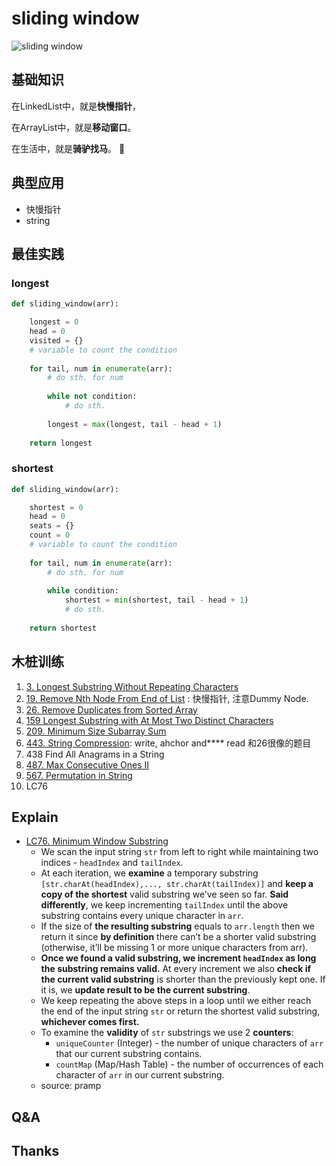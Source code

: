 # sliding window

![sliding window](https://i.imgur.com/pWFuBCj.png)

## 基础知识

在LinkedList中，就是<b>快慢指针</b>，

在ArrayList中，就是<b>移动窗口</b>。

在生活中，就是<b>骑驴找马</b>。 🦄  

## 典型应用

- 快慢指针
- string

## 最佳实践

### longest 

``` python 
def sliding_window(arr):

	longest = 0
	head = 0
	visited = {}
	# variable to count the condition 
	
	for tail, num in enumerate(arr):
		# do sth. for num
	
		while not condition:
			# do sth. 
		  
		longest = max(longest, tail - head + 1)
		
	return longest 
```

### shortest 

``` python 
def sliding_window(arr):

	shortest = 0
	head = 0
	seats = {}
	count = 0 
	# variable to count the condition 
	
	for tail, num in enumerate(arr):
		# do sth. for num
	
		while condition:
			shortest = min(shortest, tail - head + 1)
			# do sth.
			
	return shortest 
```

## 木桩训练

1. [3. Longest Substring Without Repeating Characters](https://leetcode.com/problems/longest-substring-without-repeating-characters/description/)	
1. [19. Remove Nth Node From End of List](https://leetcode.com/problems/remove-nth-node-from-end-of-list/description/) : 快慢指针, 注意Dummy Node.
1. [26. Remove Duplicates from Sorted Array](https://leetcode.com/problems/remove-duplicates-from-sorted-array/description/)
1. [159 Longest Substring with At Most Two Distinct Characters](https://leetcode.com/problems/longest-substring-with-at-most-two-distinct-characters/description/)
1. [209. Minimum Size Subarray Sum](https://leetcode.com/problems/minimum-size-subarray-sum/description/)
2. [443. String Compression](https://leetcode.com/problems/string-compression/): write, ahchor and**** read  和26很像的题目
1. 438 Find All Anagrams in a String
1. [487. Max Consecutive Ones II](https://leetcode.com/problems/max-consecutive-ones-ii/description/)
1. [567. Permutation in String](https://leetcode.com/problems/permutation-in-string/description/)
2. LC76

## Explain 

- [LC76. Minimum Window Substring](https://www.pramp.com/challenge/wqNo9joKG6IJm67B6z34)
	- We scan the input string `str` from left to right while maintaining two indices - `headIndex` and `tailIndex`.
	- At each iteration, we **examine** a temporary substring `[str.charAt(headIndex),..., str.charAt(tailIndex)]` and **keep a copy of the shortest** valid substring we’ve seen so far. **Said differently**, we keep incrementing `tailIndex` until the above substring contains every unique character in `arr`.
	- If the size of **the resulting substring** equals to `arr.length` then we return it since **by definition** there can’t be a shorter valid substring (otherwise, it’ll be missing 1 or more unique characters from arr).
	- **Once we found a valid substring, we increment `headIndex` as long the substring remains valid.** At every increment we also **check if the current valid substring** is shorter than the previously kept one. If it is, we **update result to be the current substring**.
	- We keep repeating the above steps in a loop until we either reach the end of the input string `str` or return the shortest valid substring, **whichever comes first.**
	- To examine the **validity** of `str` substrings we use 2 **counters**:
		- `uniqueCounter` (Integer) - the number of unique characters of `arr` that our current substring contains.
		- `countMap` (Map/Hash Table) - the number of occurrences of each character of `arr` in our current substring.
	- source: pramp
 

## Q&A

## Thanks